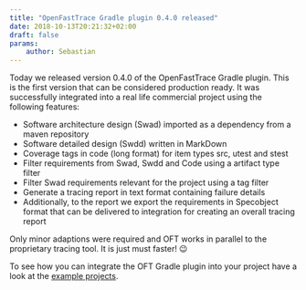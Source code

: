 ```yaml
---
title: "OpenFastTrace Gradle plugin 0.4.0 released"
date: 2018-10-13T20:21:32+02:00
draft: false
params:
    author: Sebastian
---
```


Today we released version 0.4.0 of the OpenFastTrace Gradle plugin. This is the first version that can be considered production ready. It was successfully integrated into a real life commercial project using the following features:

- Software architecture design (Swad) imported as a dependency from a maven repository
- Software detailed design (Swdd) written in MarkDown
- Coverage tags in code (long format) for item types src, utest and stest
- Filter requirements from Swad, Swdd and Code using a artifact type filter
- Filter Swad requirements relevant for the project using a tag filter
- Generate a tracing report in text format containing failure details
- Additionally, to the report we export the requirements in Specobject format that can be delivered to integration for creating an overall tracing report

Only minor adaptions were required and OFT works in parallel to the proprietary tracing tool. It is just must faster! 😉

To see how you can integrate the OFT Gradle plugin into your project have a look at the [example projects](https://github.com/itsallcode/openfasttrace-gradle/tree/v0.4.0/example-projects/).